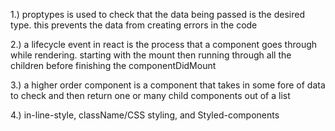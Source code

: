 1.) proptypes is used to check that the data being passed is the desired type. this prevents the data from creating errors in the code

2.) a lifecycle event in react is the process that a component goes through while rendering. starting with the mount then running through all the children before finishing the componentDidMount

3.) a higher order component is a component that takes in some fore of data to check and then return one or many child components out of a list

4.) in-line-style, className/CSS styling, and Styled-components
